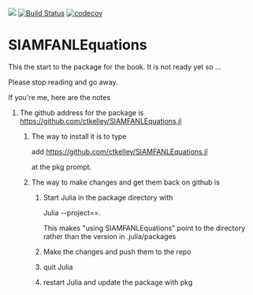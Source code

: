 [![](https://img.shields.io/badge/docs-dev-blue.svg)](https://ctkelley.github.io/SIAMFANLEquations.jl/dev)
[![Build Status](https://travis-ci.com/ctkelley/SIAMFANLEquations.jl.svg?branch=master)](https://travis-ci.com/ctkelley/SIAMFANLEquations.jl)
[![codecov](https://codecov.io/gh/ctkelley/SIAMFANLEquations.jl/branch/master/graph/badge.svg)](https://codecov.io/gh/ctkelley/SIAMFANLEquations.jl)
# SIAMFANLEquations
This the start to the package for the book. It is not ready yet so ...

Please stop reading and go away.

If you're me, here are the notes

1. The github address for the package is https://github.com/ctkelley/SIAMFANLEquations.jl
   1. The way to install it is to type
   
      add https://github.com/ctkelley/SIAMFANLEquations.jl
      
      at the pkg prompt.
      
   2. The way to make changes and get them back on github is 
         1. Start Julia in the package directory with 
         
            Julia --project==.
            
            This makes "using SIAMFANLEquations" point to the directory rather than the version in .julia/packages
         2. Make the changes and push them to the repo
         3. quit Julia
         4. restart Julia and update the package with pkg
         
